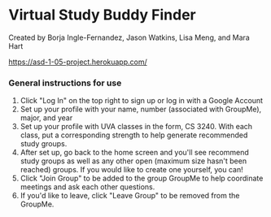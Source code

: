 # Virtual Study Buddy Finder
Created by Borja Ingle-Fernandez, Jason Watkins, Lisa Meng, and Mara Hart

https://asd-1-05-project.herokuapp.com/

### General instructions for use
1. Click "Log In" on the top right to sign up or log in with a Google Account
2. Set up your profile with your name, number (associated with GroupMe), major, and year
3. Set up your profile with UVA classes in the form, CS 3240. With each class, put a corresponding strength to help generate recommended study groups.
4. After set up, go back to the home screen and you'll see recommend study groups as well as any other open (maximum size hasn't been reached) groups. If you would like to create one yourself, you can!
5. Click "Join Group" to be added to the group GroupMe to help coordinate meetings and ask each other questions.
6. If you'd like to leave, click "Leave Group" to be removed from the GroupMe.

